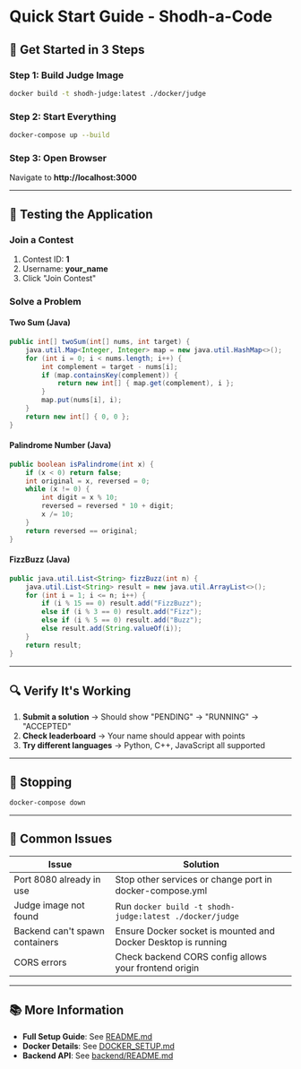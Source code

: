 # Quick Start Guide - Shodh-a-Code

## 🎯 Get Started in 3 Steps

### Step 1: Build Judge Image

```bash
docker build -t shodh-judge:latest ./docker/judge
```

### Step 2: Start Everything

```bash
docker-compose up --build
```

### Step 3: Open Browser

Navigate to **http://localhost:3000**

---

## 📝 Testing the Application

### Join a Contest

1. Contest ID: **1**
2. Username: **your_name**
3. Click "Join Contest"

### Solve a Problem

#### Two Sum (Java)

```java
public int[] twoSum(int[] nums, int target) {
    java.util.Map<Integer, Integer> map = new java.util.HashMap<>();
    for (int i = 0; i < nums.length; i++) {
        int complement = target - nums[i];
        if (map.containsKey(complement)) {
            return new int[] { map.get(complement), i };
        }
        map.put(nums[i], i);
    }
    return new int[] { 0, 0 };
}
```

#### Palindrome Number (Java)

```java
public boolean isPalindrome(int x) {
    if (x < 0) return false;
    int original = x, reversed = 0;
    while (x != 0) {
        int digit = x % 10;
        reversed = reversed * 10 + digit;
        x /= 10;
    }
    return reversed == original;
}
```

#### FizzBuzz (Java)

```java
public java.util.List<String> fizzBuzz(int n) {
    java.util.List<String> result = new java.util.ArrayList<>();
    for (int i = 1; i <= n; i++) {
        if (i % 15 == 0) result.add("FizzBuzz");
        else if (i % 3 == 0) result.add("Fizz");
        else if (i % 5 == 0) result.add("Buzz");
        else result.add(String.valueOf(i));
    }
    return result;
}
```

---

## 🔍 Verify It's Working

1. **Submit a solution** → Should show "PENDING" → "RUNNING" → "ACCEPTED"
2. **Check leaderboard** → Your name should appear with points
3. **Try different languages** → Python, C++, JavaScript all supported

---

## 🛑 Stopping

```bash
docker-compose down
```

---

## 🐛 Common Issues

| Issue                          | Solution                                                      |
| ------------------------------ | ------------------------------------------------------------- |
| Port 8080 already in use       | Stop other services or change port in docker-compose.yml      |
| Judge image not found          | Run `docker build -t shodh-judge:latest ./docker/judge`       |
| Backend can't spawn containers | Ensure Docker socket is mounted and Docker Desktop is running |
| CORS errors                    | Check backend CORS config allows your frontend origin         |

---

## 📚 More Information

- **Full Setup Guide**: See [README.md](README.md)
- **Docker Details**: See [DOCKER_SETUP.md](DOCKER_SETUP.md)
- **Backend API**: See [backend/README.md](backend/README.md)
